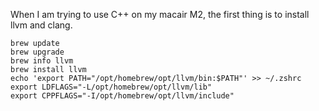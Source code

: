 When I am trying to use C++ on my macair M2, the first thing is to install llvm and clang.

```
brew update
brew upgrade
brew info llvm
brew install llvm
echo 'export PATH="/opt/homebrew/opt/llvm/bin:$PATH"' >> ~/.zshrc
export LDFLAGS="-L/opt/homebrew/opt/llvm/lib"
export CPPFLAGS="-I/opt/homebrew/opt/llvm/include"
```

